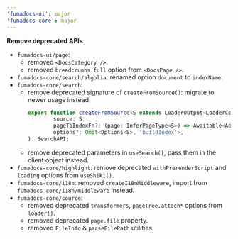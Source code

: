 ```yaml
---
'fumadocs-ui': major
'fumadocs-core': major
---
```


**Remove deprecated APIs**

- `fumadocs-ui/page`:
  - removed `<DocsCategory />`.
  - removed `breadcrumbs.full` option from `<DocsPage />`.
- `fumadocs-core/search/algolia`: renamed option `document` to `indexName`.
- `fumadocs-core/search`:
  - remove deprecated signature of `createFromSource()`: migrate to newer usage instead.
     ```ts
     export function createFromSource<S extends LoaderOutput<LoaderConfig>>(
             source: S,
             pageToIndexFn?: (page: InferPageType<S>) => Awaitable<AdvancedIndex>,
             options?: Omit<Options<S>, 'buildIndex'>,
     ): SearchAPI;
     ```
  - remove deprecated parameters in `useSearch()`, pass them in the client object instead.
- `fumadocs-core/highlight`: remove deprecated `withPrerenderScript` and `loading` options from `useShiki()`.
- `fumadocs-core/i18n`: removed `createI18nMiddleware`, import from `fumadocs-core/i18n/middleware` instead.
- `fumadocs-core/source`: 
  - removed deprecated `transformers`, `pageTree.attach*` options from `loader()`.
  - removed deprecated `page.file` property.
  - removed `FileInfo` & `parseFilePath` utilities.